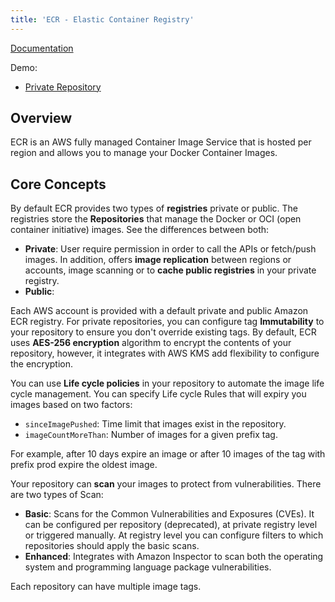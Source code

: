 ```yaml
---
title: 'ECR - Elastic Container Registry'
---
```


[Documentation](https://docs.aws.amazon.com/ecr/index.html)

Demo:

- [Private Repository](https://github.com/RRoggia/aws-workloads/tree/main/ecr)

## Overview

ECR is an AWS fully managed Container Image Service that is hosted per region and allows you to manage your Docker Container Images.

## Core Concepts

By default ECR provides two types of **registries** private or public. The registries store the **Repositories** that manage the Docker or OCI (open container initiative) images. See the differences between both:

- **Private**: User require permission in order to call the APIs or fetch/push images. In addition, offers **image replication** between regions or accounts, image scanning or to **cache public registries** in your private registry.
- **Public**:

Each AWS account is provided with a default private and public Amazon ECR registry. For private repositories, you can configure tag **Immutability** to your repository to ensure you don't override existing tags. By default, ECR uses **AES-256 encryption** algorithm to encrypt the contents of your repository, however, it integrates with AWS KMS add flexibility to configure the encryption.

You can use **Life cycle policies** in your repository to automate the image life cycle management. You can specify Life cycle Rules that will expiry you images based on two factors:

- `sinceImagePushed`: Time limit that images exist in the repository.
- `imageCountMoreThan`: Number of images for a given prefix tag.

For example, after 10 days expire an image or after 10 images of the tag with prefix prod expire the oldest image.

Your repository can **scan** your images to protect from vulnerabilities. There are two types of Scan:

- **Basic**: Scans for the Common Vulnerabilities and Exposures (CVEs). It can be configured per repository (deprecated), at private registry level or triggered manually. At registry level you can configure filters to which repositories should apply the basic scans.
- **Enhanced**: Integrates with Amazon Inspector to scan both the operating system and programming language package vulnerabilities.

Each repository can have multiple image tags.





